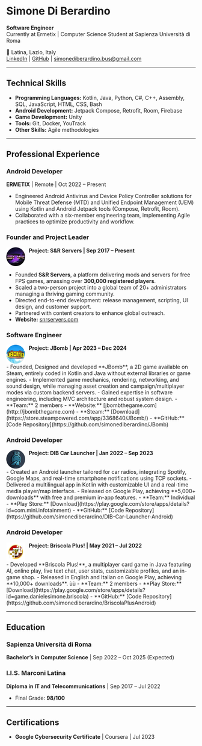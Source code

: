 # **Simone Di Berardino**  
**Software Engineer**  
Currently at Ermetix | Computer Science Student at Sapienza Università di Roma  

📍 Latina, Lazio, Italy  
[LinkedIn](https://www.linkedin.com/in/simone-di-berardino-77662721a/) | [GitHub](https://github.com/username) | simonediberardino.bus@gmail.com

---

## **Technical Skills**  
- **Programming Languages:** Kotlin, Java, Python, C#, C++, Assembly, SQL, JavaScript, HTML, CSS, Bash  
- **Android Development:** Jetpack Compose, Retrofit, Room, Firebase  
- **Game Development:** Unity  
- **Tools:** Git, Docker, YouTrack  
- **Other Skills:** Agile methodologies  

---

## **Professional Experience**  

### **Android Developer**  
**ERMETIX** | Remote | Oct 2022 – Present  
- Engineered Android Antivirus and Device Policy Controller solutions for Mobile Threat Defense (MTD) and Unified Endpoint Management (UEM) using Kotlin and Android Jetpack tools (Compose, Retrofit, Room).  
- Collaborated with a six-member engineering team, implementing Agile practices to optimize productivity and workflow.  

### **Founder and Project Leader**  
<span style="display: flex; align-items: flex-start;">
<img src="https://raw.githubusercontent.com/simonediberardino/resume/main/assets/project_snrservers.png" alt="S&R Servers Logo" width="50" height="50" style="margin-right: 10px;">  
<h4 style="margin: 0;">Project: S&R Servers | Sep 2017 – Present</h4>
</span>


- Founded **S&R Servers**, a platform delivering mods and servers for free FPS games, amassing over **300,000 registered players**.  
- Scaled a two-person project into a global team of 20+ administrators managing a thriving gaming community.  
- Directed end-to-end development: release management, scripting, UI design, and customer support.  
- Partnered with content creators to enhance global outreach.  
- **Website:** [snrservers.com](http://snrservers.com)


### **Software Engineer**  
<span style="display: flex; align-items: flex-start;">
<img src="https://raw.githubusercontent.com/simonediberardino/resume/main/assets/project_jbomb.png" alt="JBomb Logo" width="50" height="50" style="margin-right: 10px;">  
<h4 style="margin: 0;">Project: JBomb | Apr 2023 – Dec 2024</h4>
</span>
- Founded, Designed and developed **JBomb**, a 2D game available on Steam, entirely coded in Kotlin and Java without external libraries or game engines.  
- Implemented game mechanics, rendering, networking, and sound design, while managing asset creation and campaign/multiplayer modes via custom backend servers.  
- Gained expertise in software engineering, including MVC architecture and robust system design.  
- **Team:** 2 members
- **Website:** [jbombthegame.com](http://jbombthegame.com)  
- **Steam:** [Download](https://store.steampowered.com/app/3368640/JBomb/)  
- **GitHub:** [Code Repository](https://github.com/simonediberardino/JBomb)  

### **Android Developer**  
<span style="display: flex; align-items: flex-start;">
<img src="https://raw.githubusercontent.com/simonediberardino/resume/main/assets/project_dib.png" alt="JBomb Logo" width="50" height="50" style="margin-right: 10px;">  
<h4 style="margin: 0;">Project: DIB Car Launcher | Jan 2022 – Sep 2023</h4>
</span>
- Created an Android launcher tailored for car radios, integrating Spotify, Google Maps, and real-time smartphone notifications using TCP sockets.  
- Delivered a multilingual app in Kotlin with customizable UI and a real-time media player/map interface.  
- Released on Google Play, achieving **5,000+ downloads** with free and premium in-app features.  
- **Team:** Individual
- **Play Store:** [Download](https://play.google.com/store/apps/details?id=com.mini.infotainment)  
- **GitHub:** [Code Repository](https://github.com/simonediberardino/DIB-Car-Launcher-Android)  

### **Android Developer**  
<span style="display: flex; align-items: flex-start;">
<img src="https://raw.githubusercontent.com/simonediberardino/resume/main/assets/project_briscola.png" alt="Briscola Logo" width="50" height="50" style="margin-right: 10px;">  
<h4 style="margin: 0;">Project: Briscola Plus! | May 2021 – Jul 2022</h4>
</span>
- Developed **Briscola Plus!**, a multiplayer card game in Java featuring AI, online play, live text chat, user stats, customizable profiles, and an in-game shop.  
- Released in English and Italian on Google Play, achieving **10,000+ downloads**.  ùù
- **Team:** 2 members
- **Play Store:** [Download](https://play.google.com/store/apps/details?id=game.danielesimone.briscola)  
- **GitHub:** [Code Repository](https://github.com/simonediberardino/BriscolaPlusAndroid)  

---

## **Education**  

### **Sapienza Università di Roma**  
**Bachelor’s in Computer Science** | Sep 2022 – Oct 2025 (Expected)  

### **I.I.S. Marconi Latina**  
**Diploma in IT and Telecommunications** | Sep 2017 – Jul 2022  
- Final Grade: **98/100**  

---

## **Certifications**  
- **Google Cybersecurity Certificate** | Coursera | Jul 2023  
